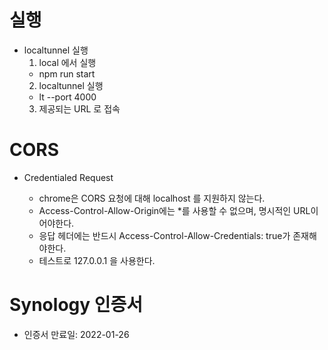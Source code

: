 # 실행

- localtunnel 실행
  1. local 에서 실행
  - npm run start
  2. localtunnel 실행
  - lt --port 4000
  3. 제공되는 URL 로 접속

# CORS

- Credentialed Request

  - chrome은 CORS 요청에 대해 localhost 를 지원하지 않는다.
  - Access-Control-Allow-Origin에는 \*를 사용할 수 없으며, 명시적인 URL이어야한다.
  - 응답 헤더에는 반드시 Access-Control-Allow-Credentials: true가 존재해야한다.
  - 테스트로 127.0.0.1 을 사용한다.

# Synology 인증서

- 인증서 만료일: 2022-01-26
